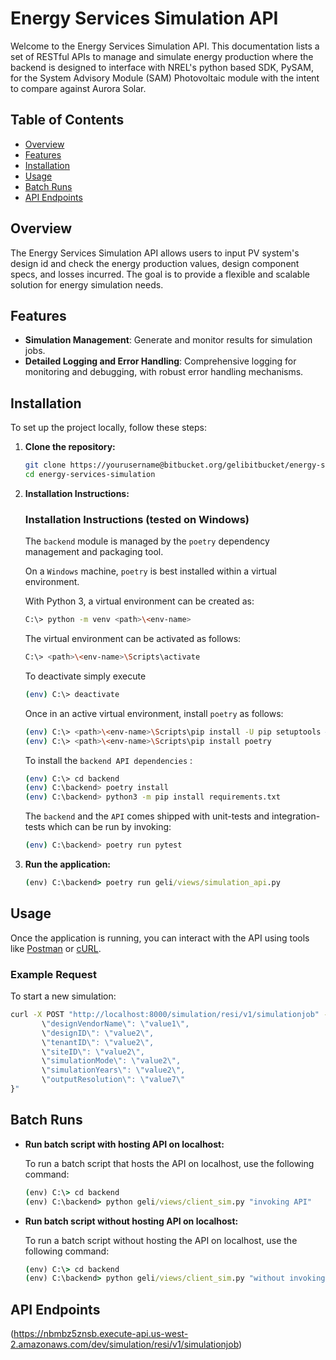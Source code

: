 # Energy Services Simulation API

Welcome to the Energy Services Simulation API. This documentation lists a set of RESTful APIs to manage and simulate energy production where the backend is designed to interface with NREL's python based SDK, PySAM, for the System Advisory Module (SAM) Photovoltaic module with the intent to compare against Aurora Solar.

## Table of Contents

- [Overview](#overview)
- [Features](#features)
- [Installation](#installation)
- [Usage](#usage)
- [Batch Runs](#batch-runs)
- [API Endpoints](#api-endpoints)

## Overview

The Energy Services Simulation API allows users to input PV system's design id and check the energy production values, design component specs, and losses incurred. The goal is to provide a flexible and scalable solution for energy simulation needs.

## Features

- **Simulation Management**: Generate and monitor results for simulation jobs.
- **Detailed Logging and Error Handling**: Comprehensive logging for monitoring and debugging, with robust error handling mechanisms.

## Installation

To set up the project locally, follow these steps:

1. **Clone the repository:**

    ```bash
    git clone https://yourusername@bitbucket.org/gelibitbucket/energy-services-simulation.git
    cd energy-services-simulation
    ```

2. **Installation Instructions:**

   ### Installation Instructions (tested on Windows)

   The `backend` module is managed by the `poetry` dependency management and packaging tool.
   
   On a `Windows` machine, `poetry` is best installed within a virtual environment.
   
   With Python 3, a virtual environment can be created as:
   
    ```bash
    C:\> python -m venv <path>\<env-name>
    ```

    The virtual environment can be activated as follows:
    
    ```bash
    C:\> <path>\<env-name>\Scripts\activate
    ```

    To deactivate simply execute
    
    ```bash
    (env) C:\> deactivate
    ```

    Once in an active virtual environment, install `poetry` as follows:
    
    ```bash
    (env) C:\> <path>\<env-name>\Scripts\pip install -U pip setuptools # update pip and setuptools
    (env) C:\> <path>\<env-name>\Scripts\pip install poetry
    ```

    To install the `backend API dependencies` :
    
    ```bash
    (env) C:\> cd backend
    (env) C:\backend> poetry install
    (env) C:\backend> python3 -m pip install requirements.txt
    ```

    The `backend` and the `API` comes shipped with unit-tests and integration-tests which can be run by invoking:
    
    ```bash
    (env) C:\backend> poetry run pytest
    ```

3. **Run the application:**

    ```cmd
    (env) C:\backend> poetry run geli/views/simulation_api.py
    ```

## Usage

Once the application is running, you can interact with the API using tools like [Postman](https://www.postman.com/) or [cURL](https://curl.se/).

### Example Request

To start a new simulation:

 ```cmd
curl -X POST "http://localhost:8000/simulation/resi/v1/simulationjob" -H "Content-Type: application/json" -d "{
        \"designVendorName\": \"value1\",
        \"designID\": \"value2\",
        \"tenantID\": \"value2\",
        \"siteID\": \"value2\",
        \"simulationMode\": \"value2\",
        \"simulationYears\": \"value2\",
        \"outputResolution\": \"value7\"
 }"
 ```

## Batch Runs

- **Run batch script with hosting API on localhost:**

    To run a batch script that hosts the API on localhost, use the following command:
    
    ```cmd
    (env) C:\> cd backend
    (env) C:\backend> python geli/views/client_sim.py "invoking API"
    ```

- **Run batch script without hosting API on localhost:**

    To run a batch script without hosting the API on localhost, use the following command:
    
    ```cmd
    (env) C:\> cd backend
    (env) C:\backend> python geli/views/client_sim.py "without invoking API"
    ```

## API Endpoints

(https://nbmbz5znsb.execute-api.us-west-2.amazonaws.com/dev/simulation/resi/v1/simulationjob)
